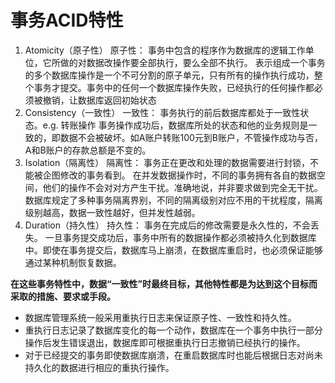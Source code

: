 # 事务ACID特性
1. Atomicity（原子性）
原子性：
事务中包含的程序作为数据库的逻辑工作单位，它所做的对数据改操作要全部执行，要么全部不执行。
表示组成一个事务的多个数据库操作是一个不可分割的原子单元，只有所有的操作执行成功，整个事务才提交。事务中的任何一个数据库操作失败，已经执行的任何操作都必须被撤销，让数据库返回初始状态
2. Consistency（一致性）
一致性：
事务执行的前后数据库都处于一致性状态。e.g. 转账操作
事务操作成功后，数据库所处的状态和他的业务规则是一致的，即数据不会被破坏。如A账户转账100元到B账户，不管操作成功与否，A和B账户的存款总额是不变的。
3. Isolation（隔离性）
隔离性：
事务正在更改和处理的数据需要进行封锁，不能被企图修改的事务看到。
在并发数据操作时，不同的事务拥有各自的数据空间，他们的操作不会对对方产生干扰。准确地说，并非要求做到完全无干扰。数据库规定了多种事务隔离界别，不同的隔离级别对应不用的干扰程度，隔离级别越高，数据一致性越好，但并发性越弱。
4. Duration（持久性）
持久性：
事务在完成后的修改需要是永久性的，不会丢失。
一旦事务提交成功后，事务中所有的数据操作都必须被持久化到数据库中。即使在事务提交后，数据库马上崩溃，在数据库重启时，也必须保证能够通过某种机制恢复数据。

**在这些事务特性中，数据“一致性”时最终目标，其他特性都是为达到这个目标而采取的措施、要求或手段。**
- 数据库管理系统一般采用重执行日志来保证原子性、一致性和持久性。
- 重执行日志记录了数据库变化的每一个动作，数据库在一个事务中执行一部分操作后发生错误退出，数据库即可根据重执行日志撤销已经执行的操作。
- 对于已经提交的事务即使数据库崩溃，在重启数据库时也能后根据日志对尚未持久化的数据进行相应的重执行操作。
